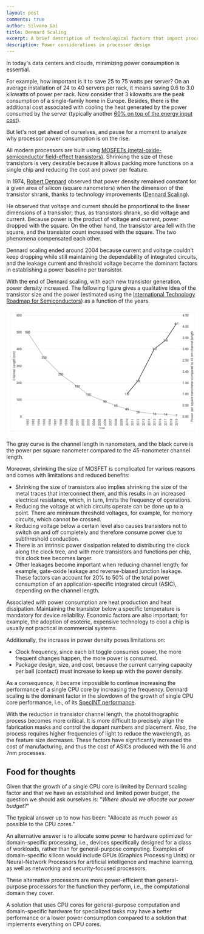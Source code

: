 ```yaml
---
layout: post
comments: true
author: Silvano Gai
title: Dennard Scaling
excerpt: A brief description of technological factors that impact processor power consumption
description: Power considerations in processor design
---
```


In today's data centers and clouds, minimizing power consumption is essential.

For example, how important is it to save 25 to 75 watts per server? On an average installation of 24 to 40 servers per rack, it means saving 0.6 to 3.0 kilowatts of power per rack. Now consider that 3 kilowatts are the peak consumption of a single-family home in Europe. Besides, there is the additional cost associated with cooling the heat generated by the power consumed by the server (typically another [60% on top of the energy input cost](https://www.dataspan.com/blog/data-center-cooling-costs/)).

But let's not get ahead of ourselves, and pause for a moment to analyze why processor power consumption is on the rise.

All modern processors are built using [MOSFETs (metal-oxide-semiconductor field-effect transistors)](https://en.wikipedia.org/wiki/MOSFET). Shrinking the size of these transistors is very desirable because it allows packing more functions on a single chip and reducing the cost and power per feature.

In 1974, [Robert Dennard](https://en.wikipedia.org/wiki/Robert_H._Dennard) observed that power density remained constant for a given area of silicon (square nanometers) when the dimension of the transistor shrank, thanks to technology improvements ([Dennard Scaling](https://en.wikipedia.org/wiki/Dennard_scaling)).

He observed that voltage and current should be proportional to the linear dimensions of a transistor; thus, as transistors shrank, so did voltage and current. Because power is the product of voltage and current, power dropped with the square. On the other hand, the transistor area fell with the square, and the transistor count increased with the square. The two phenomena compensated each other.

Dennard scaling ended around 2004 because current and voltage couldn’t keep dropping while still maintaining the dependability of integrated circuits, and the leakage current and threshold voltage became the dominant factors in establishing a power baseline per transistor.

With the end of Dennard scaling, with each new transistor generation, power density increased. The following figure gives a qualitative idea of the transistor size and the power (estimated using the [International Technology Roadmap for Semiconductors](https://en.wikipedia.org/wiki/International_Technology_Roadmap_for_Semiconductors)) as a function of the years.

![Dennard Scaling](/assets/images/dennard.png)

The gray curve is the channel length in nanometers, and the black curve is the power per square nanometer compared to the 45-nanometer channel length.

Moreover, shrinking the size of MOSFET is complicated for various reasons and comes with limitations and reduced benefits:
* Shrinking the size of transistors also implies shrinking the size of the metal traces that interconnect them, and this results in an increased electrical resistance, which, in turn, limits the frequency of operations.
* Reducing the voltage at which circuits operate can be done up to a point. There are minimum threshold voltages, for example, for memory circuits, which cannot be crossed.
* Reducing voltage below a certain level also causes transistors not to switch on and off
completely and therefore consume power due to subthreshold conduction.
* There is an intrinsic power dissipation related to distributing the clock along the clock tree, and with more transistors and functions per chip, this clock tree becomes larger.
* Other leakages become important when reducing channel length; for example, gate-oxide leakage and reverse-biased junction leakage. These factors can account for 20% to 50% of the total power consumption of an application-specific integrated circuit (ASIC), depending on the channel length.

Associated with power consumption are heat production and heat dissipation. Maintaining the transistor below a specific temperature is mandatory for device reliability. Economic factors are also important; for example, the adoption of esoteric, expensive technology to cool a chip is usually not practical in commercial systems.

Additionally, the increase in power density poses limitations on:
* Clock frequency, since each bit toggle consumes power, the more frequent changes happen, the more power is consumed.
* Package design, size, and cost, because the current carrying capacity per ball (contact) must increase to keep up with the power density.

As a consequence, it became impossible to continue increasing the performance of a single CPU core by increasing the frequency. Dennard scaling is the dominant factor in the slowdown of the growth of single CPU core performance, i.e., of its [SpecINT performance](https://en.wikipedia.org/wiki/SPECint).

With the reduction in transistor channel length, the photolithographic process becomes more critical. It is more difficult to precisely align the fabrication masks and control the dopant numbers and placement. Also, the process requires higher frequencies of light to reduce the wavelength, as the feature size decreases. These factors have significantly increased the cost of manufacturing, and thus the cost of ASICs produced with the 16 and 7nm processes.

## Food for thoughts
Given that the growth of a single CPU core is limited by Dennard scaling factor and that we have an established and limited power budget, the question we should ask ourselves is: "*Where should we allocate our power budget?*"

The typical answer up to now has been: "Allocate as much power as possible to the CPU cores."

An alternative answer is to allocate some power to hardware optimized for domain-specific processing, i.e., devices specifically designed for a class of workloads, rather than for general-purpose computing. Examples of domain-specific silicon would include GPUs (Graphics Processing Units) or Neural-Network Processors for artificial intelligence and machine learning, as well as networking and security-focused processors.

These alternative processors are more power-efficient than general-purpose processors for the function they perform, i.e., the computational domain they cover.

A solution that uses CPU cores for general-purpose computation and domain-specific hardware for specialized tasks may have a better performance or a lower power consumption compared to a solution that implements everything on CPU cores.
